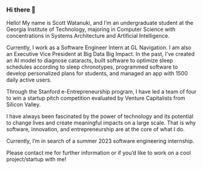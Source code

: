 ### Hi there 👋

Hello! My name is Scott Watanuki, and I’m an undergraduate student at the Georgia Institute of Technology, majoring in Computer Science with concentrations in Systems Architecture and Artificial Intelligence. 

Currently, I work as a Software Engineer Intern at GL Navigation. 
I am also an Executive Vice President at Big Data Big Impact. 
In the past, I’ve created an AI model to diagnose cataracts, built software to optimize sleep schedules according to sleep chronotypes, programmed software to develop personalized plans for students, and managed an app with 1500 daily active users. 

Through the Stanford e-Entrepreneurship program, I have led a team of four to win a startup pitch competition evaluated by Venture Capitalists from Silicon Valley. 

I have always been fascinated by the power of technology and its potential to change lives and create meaningful impacts on a large scale. That is why software, innovation, and entrepreneurship are at the core of what I do.

Currently, I’m in search of a summer 2023 software engineering internship.

Please contact me for further information or if you’d like to work on a cool project/startup with me!